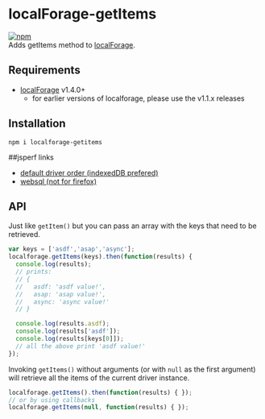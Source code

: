 localForage-getItems
====================
[![npm](https://img.shields.io/npm/dm/localforage-getitems.svg)](https://www.npmjs.com/package/localforage-getitems)  
Adds getItems method to [localForage](https://github.com/mozilla/localForage).

## Requirements

* [localForage](https://github.com/mozilla/localForage) v1.4.0+
  * for earlier versions of localforage, please use the v1.1.x releases

## Installation
`npm i localforage-getitems`

##jsperf links
* [default driver order (indexedDB prefered)](http://jsperf.com/localforage-getitems/3)
* [websql (not for firefox)](http://jsperf.com/localforage-getitems-websql)

## API
Just like `getItem()` but you can pass an array with the keys that need to be retrieved.
```js
var keys = ['asdf','asap','async'];
localforage.getItems(keys).then(function(results) {
  console.log(results);
  // prints:
  // {
  //   asdf: 'asdf value!',
  //   asap: 'asap value!',
  //   async: 'async value!'
  // }

  console.log(results.asdf);
  console.log(results['asdf']);
  console.log(results[keys[0]]);
  // all the above print 'asdf value!'
});
```

Invoking `getItems()` without arguments (or with `null` as the first argument) will retrieve all the items of the current driver instance.
```js
localforage.getItems().then(function(results) { });
// or by using callbacks
localforage.getItems(null, function(results) { });
```
